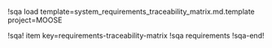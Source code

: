 !sqa load template=system_requirements_traceability_matrix.md.template
project=MOOSE

!sqa! item key=requirements-traceability-matrix
!sqa requirements
!sqa-end!
